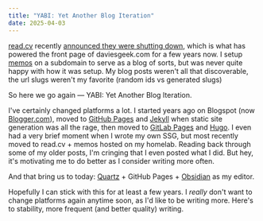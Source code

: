 ```yaml
---
title: "YABI: Yet Another Blog Iteration"
date: 2025-04-03
---
```


[read.cv](https://read.cv/) recently [announced they were shutting down](https://read.cv/a-new-chapter), which is what has powered the front page of daviesgeek.com for a few years now. I setup [memos](https://www.usememos.com/) on a subdomain to serve as a blog of sorts, but was never quite happy with how it was setup. My blog posts weren't all that discoverable, the url slugs weren't my favorite (random ids vs generated slugs)

So here we go again — YABI: Yet Another Blog Iteration.

I've certainly changed platforms a lot. I started years ago on Blogspot (now [Blogger.com](https://www.blogger.com/about/)), moved to [GitHub Pages](https://pages.github.com/) and [Jekyll](https://jekyllrb.com/) when static site generation was all the rage, then moved to [GitLab Pages](https://docs.gitlab.com/user/project/pages/) and [Hugo](https://gohugo.io/). I even had a very brief moment when I wrote my own SSG, but most recently moved to read.cv + memos hosted on my homelab. Reading back through some of my older posts, I'm cringing that I even posted what I did. But hey, it's motivating me to do better as I consider writing more often.

And that bring us to today: [Quartz](https://quartz.jzhao.xyz/) + GitHub Pages + [Obsidian](https://obsidian.md/) as my editor.

Hopefully I can stick with this for at least a few years. I _really_ don't want to change platforms again anytime soon, as I'd like to be writing more. Here's to stability, more frequent (and better quality) writing.
